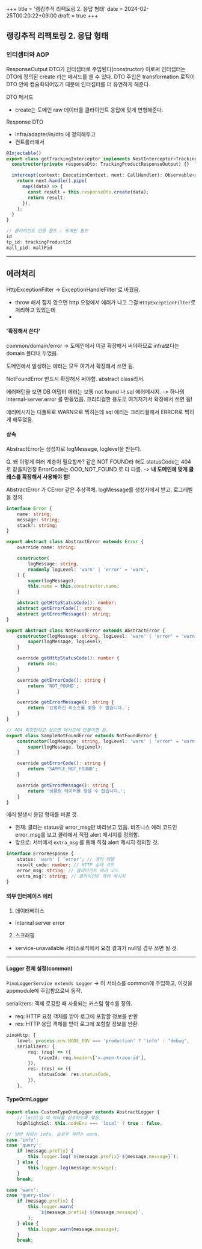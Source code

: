 +++
title = '랭킹추적 리팩토링 2. 응답 형태'
date = 2024-02-25T00:20:22+09:00
draft = true
+++
## 랭킹추적 리팩토링 2. 응답 형태

### 인터셉터와 AOP
ResponseOutput DTO가 인터셉터로 주입된다(constructor)
이로써 인터셉터는 DTO에 정의된 create 라는 메서드를 쓸 수 있다.
DTO 주입은 transformation 로직이 DTO 안에 캡슐화되어있기 때문에 인터셉터를 더 유연하게 해준다.

DTO 메서드
- create는 도메인 raw 데이터를 클라이언트 응답에 맞게 변형해준다.

Response DTO
- infra/adapter/in/dto 에 정의해두고
- 컨트롤러에서 


```typescript
@Injectable()
export class getTrackingInterceptor implements NestInterceptor<TrackingProductResponseOutput> {
  constructor(private responseDto: TrackingProductResponseOutput) {}

  intercept(context: ExecutionContext, next: CallHandler): Observable<any> {
    return next.handle().pipe(
      map((data) => {
        const result = this.responseDto.create(data);
        return result;
      }),
    );
  }
}

// 클라이언트 반환 필드 : 도메인 필드
id
tp_id: trackingProductId
mall_pid: mallPid

```

---
## 에러처리

HttpExceptionFilter -> ExceptionHandleFilter 로 바꿨음.
- throw 해서 잡지 않으면 http 요청에서 에러가 나고
그걸 `HttpExceptionFilter`로 처리하고 있었는데
- 

#### '확장해서 쓴다'
common/domain/error
-> 도메인에서 이걸 확장해서 써야하므로
infra보다는 domain 폴더내 두었음.

도메인에서 발생하는 에러는 모두 여기서 확장해서 쓰면 됨.

NotFoundError 반드시 확장해서 써야함. 
abstract class라서. 

에러패턴을 보면
DB 어댑터 에러는 보통 not found 나 sql 에러메시지.
-> 하나의 internal-server.error 를 만들었음.
크리티컬한 용도로 여기저기서 확장해서 쓰면 됨!

에러메시지는 디폴트로 WARN으로 찍히는데 
sql 에러는 크리티컬해서 ERROR로 찍히게 해두었음.

#### 상속
AbstractError는 생성자로 logMessage, loglevel을 받는다.

Q. 왜 이렇게 여러 계층이 필요할까?
같은 NOT FOUND라 해도 
statusCode는 404로 같을지언정
ErrorCode는 OOO_NOT_FOUND 로 다 다름.
-> **내 도메인에 맞게 클래스를 확장해서 사용해야 함!**

AbstractError 가 CError 같은 추상객체.
logMessage를 생성자에서 받고,
로그레벨을 정의.

```typescript
interface Error {
    name: string;
    message: string;
    stack?: string;
}

export abstract class AbstractError extends Error {
    override name: string;

    constructor(
        logMessage: string,
        readonly logLevel: 'warn' | 'error' = 'warn',
    ) {
        super(logMessage);
        this.name = this.constructor.name;
    }

    abstract getHttpStatusCode(): number;
    abstract getErrorCode(): string;
    abstract getErrorMessage(): string;
}

export abstract class NotFoundError extends AbstractError {
    constructor(logMessage: string, logLevel: 'warn' | 'error' = 'warn') {
        super(logMessage, logLevel);
    }

    override getHttpStatusCode(): number {
        return 404;
    }

    override getErrorCode(): string {
        return 'NOT_FOUND';
    }

    override getErrorMessage(): string {
        return '요청하신 리소스를 찾을 수 없습니다.';
    }
}

// 404 확장안하고 싶으면 메서드에 안붙이면 됨.
export class SampleNotFoundError extends NotFoundError {
    constructor(logMessage: string, logLevel: 'warn' | 'error' = 'warn') {
        super(logMessage, logLevel);
    }

    override getErrorCode(): string {
        return 'SAMPLE_NOT_FOUND';
    }

    override getErrorMessage(): string {
        return '샘플링 데이터를 찾을 수 없습니다.';
    }
}
```


에러 발생시 응답 형태를 바꿀 것.
- 현재: 클라는 status랑 error_msg만 바라보고 있음.
비즈니스 에러 코드인 error_msg를 보고 클라에서 직접 alert 메시지를 정의함.
- 앞으로: 서버에서 `extra_msg` 를 통해 직접 alert 메시지 정의할 것.

```typescript
interface ErrorResponse {
    status: 'warn' | 'error'; // 에러 레벨
    result_code: number; // HTTP 상태 코드
    error_msg: string; // 클라이언트 에러 코드
    extra_msg?: string; // 클라이언트 에러 메시지
}
```

#### 외부 인터페이스 에러
1. 데이터베이스
- internal server error

2. 스크래핑 
- service-unavailable
서비스로직에서 요청 결과가 null일 경우 쓰면 될 것.

---
#### Logger 전체 설정(common)

`PinoLoggerService extends Logger`
-> 이 서비스를 common에 주입하고, 이것을 appmodule에 주입함으로써 동작.


serializers: 
객체 로깅할 때 사용되는 커스텀 함수를 정의.
- req: HTTP 요청 객체를 받아 로그에 포함할 정보를 반환
- res: HTTP 응답 객체를 받아 로그에 포함할 정보를 반환
```typescript
pinoHttp: {
    level: process.env.NODE_ENV === 'production' ? 'info' : 'debug',
    serializers: {
        req: (req) => ({
            traceId: req.headers['x-amzn-trace-id'],
        }),
        res: (res) => ({
            statusCode: res.statusCode,
        }),
    },
```

#### TypeOrmLogger
```typescript
export class CustomTypeOrmLogger extends AbstractLogger {
    // local일 때 쿼리를 강조하도록 했음.
    highlightSql: this.nodeEnv === 'local' ? true : false,

// 일반 쿼리는 info, 슬로우 쿼리는 warn.
case 'info':
case 'query':
    if (message.prefix) {
        this.logger.log(`${message.prefix} ${message.message}`);
    } else {
        this.logger.log(message.message);
    }
    break;

case 'warn':
case 'query-slow':
    if (message.prefix) {
        this.logger.warn(
            `${message.prefix} ${message.message}`,
        );
    } else {
        this.logger.warn(message.message);
    }
    break;
```


